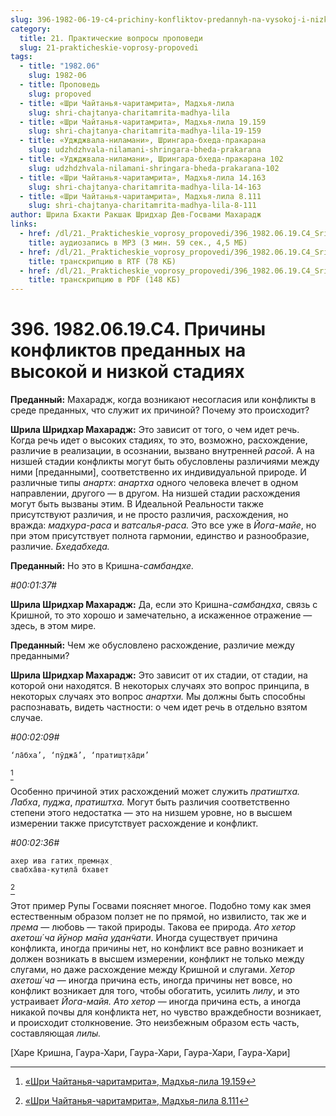```yaml
---
slug: 396-1982-06-19-c4-prichiny-konfliktov-predannyh-na-vysokoj-i-nizkoj-stadiyah
category:
  title: 21. Практические вопросы проповеди
  slug: 21-prakticheskie-voprosy-propovedi
tags:
  - title: "1982.06"
    slug: 1982-06
  - title: Проповедь
    slug: propoved
  - title: «Шри Чайтанья-чаритамрита», Мадхья-лила
    slug: shri-chajtanya-charitamrita-madhya-lila
  - title: «Шри Чайтанья-чаритамрита», Мадхья-лила 19.159
    slug: shri-chajtanya-charitamrita-madhya-lila-19-159
  - title: «Уджджвала-ниламани», Шрингара-бхеда-пракарана
    slug: udzhdzhvala-nilamani-shringara-bheda-prakarana
  - title: «Уджджвала-ниламани», Шрингара-бхеда-пракарана 102
    slug: udzhdzhvala-nilamani-shringara-bheda-prakarana-102
  - title: «Шри Чайтанья-чаритамрита», Мадхья-лила 14.163
    slug: shri-chajtanya-charitamrita-madhya-lila-14-163
  - title: «Шри Чайтанья-чаритамрита», Мадхья-лила 8.111
    slug: shri-chajtanya-charitamrita-madhya-lila-8-111
author: Шрила Бхакти Ракшак Шридхар Дев-Госвами Махарадж
links:
  - href: /dl/21._Prakticheskie_voprosy_propovedi/396_1982.06.19.C4_SridharMj_Prichiny_konfliktov_predannyh_na_vysokoj_i_nizkoj_stadijah.mp3
    title: аудиозапись в MP3 (3 мин. 59 сек., 4,5 МБ)
  - href: /dl/21._Prakticheskie_voprosy_propovedi/396_1982.06.19.C4_SridharMj_Prichiny_konfliktov_predannyh_na_vysokoj_i_nizkoj_stadijah.rtf
    title: транскрипцию в RTF (78 КБ)
  - href: /dl/21._Prakticheskie_voprosy_propovedi/396_1982.06.19.C4_SridharMj_Prichiny_konfliktov_predannyh_na_vysokoj_i_nizkoj_stadijah.pdf
    title: транскрипцию в PDF (148 КБ)
---
```


# 396. 1982.06.19.C4. Причины конфликтов преданных на высокой и низкой стадиях

**Преданный:** Махарадж, когда возникают несогласия или конфликты в среде преданных, что служит их причиной? Почему это происходит?

**Шрила Шридхар Махарадж:** Это зависит от того, о чем идет речь. Когда речь идет о высоких стадиях, то это, возможно, расхождение, различие в реализации, в осознании, вызвано внутренней *расой*. А на низшей стадии конфликты могут быть обусловлены различиями между ними [преданными], соответственно их индивидуальной природе. И различные типы *анартх*: *анартха* одного человека влечет в одном направлении, другого — в другом. На низшей стадии расхождения могут быть вызваны этим. В Идеальной Реальности также присутствуют различия, и не просто различия, расхождения, но вражда: *мадхура-раса* и *ватсалья-раса.* Это все уже в *Йога-майе*, но при этом присутствует полнота гармонии, единство и разнообразие, различие. *Бхедабхеда.*

**Преданный:** Но это в Кришна-*самбандхе.*

*#00:01:37#*

**Шрила Шридхар Махарадж:** Да, если это Кришна-*самбандха*, связь с Кришной, то это хорошо и замечательно, а искаженное отражение — здесь, в этом мире.

**Преданный:** Чем же обусловлено расхождение, различие между преданными?

**Шрила Шридхар Махарадж:** Это зависит от их стадии, от стадии, на которой они находятся. В некоторых случаях это вопрос принципа, в некоторых случаях это вопрос *анартхи.* Мы должны быть способны распознавать, видеть частности: о чем идет речь в отдельно взятом случае.

*#00:02:09#*

    ‘ла̄бха’, ‘пӯджа̄’, ‘пратиш̣т̣ха̄ди’
[^_ftn1]

Особенно причиной этих расхождений может служить *пратиштха. Лабха*, *пуджа*, *пратиштха.* Могут быть различия соответственно степени этого недостатка — это на низшем уровне, но в высшем измерении также присутствует расхождение и конфликт.

*#00:02:36#*

    ахер ива гатих̣ премн̣ах̣
    свабха̄ва-кут̣ила̄ бхавет
[^_ftn2]

Этот пример Рупы Госвами поясняет многое. Подобно тому как змея естественным образом ползет не по прямой, но извилисто, так же и *према* — любовь — такой природы. Такова ее природа. *Ато хетор ахетош́ ча йӯнор ма̄на удан̃чати*. Иногда существует причина конфликта, иногда причины нет, но конфликт все равно возникает и должен возникать в высшем измерении, конфликт не только между слугами, но даже расхождение между Кришной и слугами. *Хетор ахетош́ ча* — иногда причина есть, иногда причины нет вовсе, но конфликт возникает для того, чтобы обогатить, усилить *лилу*, и это устраивает *Йога-майя. Ато хетор* — иногда причина есть, а иногда никакой почвы для конфликта нет, но чувство враждебности возникает, и происходит столкновение. Это неизбежным образом есть часть, составляющая *лилы.*

[Харе Кришна, Гаура-Хари, Гаура-Хари, Гаура-Хари, Гаура-Хари]



[^_ftn1]: [«Шри Чайтанья-чаритамрита», Мадхья-лила 19.159](../notes/shri-chajtanya-charitamrita-madhya-lila/shri-chajtanya-charitamrita-madhya-lila-19-159.md)

[^_ftn2]: [«Шри Чайтанья-чаритамрита», Мадхья-лила 8.111](../notes/shri-chajtanya-charitamrita-madhya-lila/shri-chajtanya-charitamrita-madhya-lila-8-111.md)

